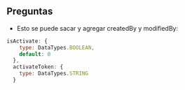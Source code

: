 ## Preguntas

- Esto se puede sacar y agregar createdBy y modifiedBy:
```js
isActivate: {
    type: DataTypes.BOOLEAN,
    default: 0
  },
  activateToken: {
    type: DataTypes.STRING
  }
```
